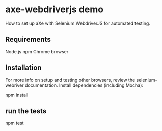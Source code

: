 # axe-webdriverjs demo

How to set up aXe with Selenium WebdriverJS for automated testing.

## Requirements

Node.js
npm
Chrome browser

## Installation

For more info on setup and testing other browsers, review the selenium-webriver documentation.
Install dependencies (including Mocha):

npm install

## run the tests

npm test
